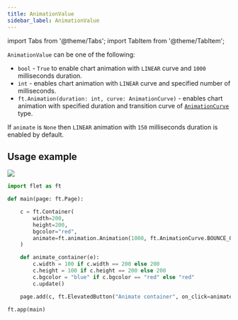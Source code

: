 ```yaml
---
title: AnimationValue
sidebar_label: AnimationValue
---
```

import Tabs from '@theme/Tabs';
import TabItem from '@theme/TabItem';

`AnimationValue` can be one of the following:

* `bool` - `True` to enable chart animation with `LINEAR` curve and `1000` milliseconds duration.
* `int` - enables chart animation with `LINEAR` curve and specified number of milliseconds.
* `ft.Animation(duration: int, curve: AnimationCurve)` - enables chart animation with specified duration and transition curve of [`AnimationCurve`](/docs/reference/types/animationcurve) type.

If `animate` is `None` then `LINEAR` animation with `150` milliseconds duration is enabled by default.

## Usage example

<img src="/img/docs/controls/container/animate-container.gif" className="screenshot-20" />

```python
import flet as ft

def main(page: ft.Page):

    c = ft.Container(
        width=200,
        height=200,
        bgcolor="red",
        animate=ft.animation.Animation(1000, ft.AnimationCurve.BOUNCE_OUT),
    )

    def animate_container(e):
        c.width = 100 if c.width == 200 else 200
        c.height = 100 if c.height == 200 else 200
        c.bgcolor = "blue" if c.bgcolor == "red" else "red"
        c.update()

    page.add(c, ft.ElevatedButton("Animate container", on_click=animate_container))

ft.app(main)
```
